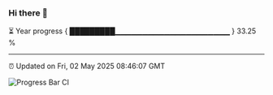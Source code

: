 ### Hi there 👋

⏳ Year progress { █████████▁▁▁▁▁▁▁▁▁▁▁▁▁▁▁▁▁▁▁▁▁ } 33.25 %

---

⏰ Updated on Fri, 02 May 2025 08:46:07 GMT

![Progress Bar CI](https://github.com/IshwaranRudhara/GIT-ACTION/workflows/Progress%20Bar%20CI/badge.svg)
